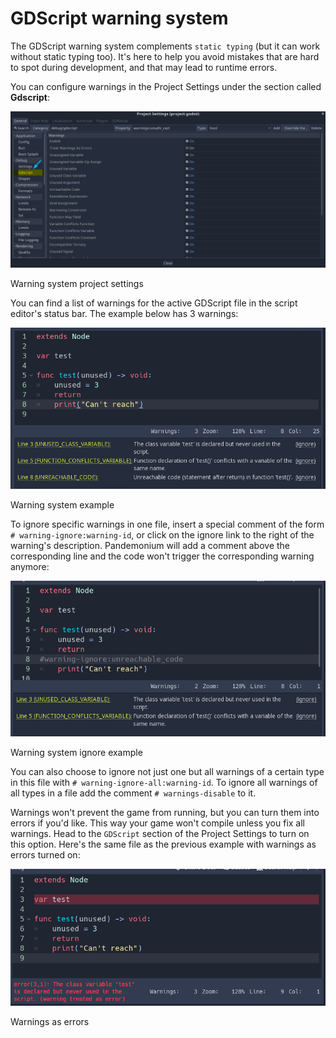 
# GDScript warning system

The GDScript warning system complements `static typing`
(but it can work without static typing too). It's here to help you avoid
mistakes that are hard to spot during development, and that may lead
to runtime errors.

You can configure warnings in the Project Settings under the section
called **Gdscript**:

![Warning system project settings](img/typed_gdscript_warning_system_settings.png)

Warning system project settings

You can find a list of warnings for the active GDScript file in the
script editor's status bar. The example below has 3 warnings:

![Warning system example](img/typed_gdscript_warning_example.png)

Warning system example

To ignore specific warnings in one file, insert a special comment of the
form `# warning-ignore:warning-id`, or click on the ignore link to the
right of the warning's description. Pandemonium will add a comment above the
corresponding line and the code won't trigger the corresponding warning
anymore:

![Warning system ignore example](img/typed_gdscript_warning_system_ignore.png)

Warning system ignore example

You can also choose to ignore not just one but all warnings of a certain
type in this file with `# warning-ignore-all:warning-id`. To ignore all
warnings of all types in a file add the comment `# warnings-disable` to it.

Warnings won't prevent the game from running, but you can turn them into
errors if you'd like. This way your game won't compile unless you fix
all warnings. Head to the `GDScript` section of the Project Settings to
turn on this option. Here's the same file as the previous example with
warnings as errors turned on:

![Warnings as errors](img/typed_gdscript_warning_system_errors.png)

Warnings as errors

